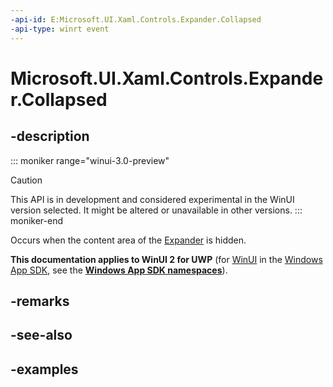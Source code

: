 ```yaml
---
-api-id: E:Microsoft.UI.Xaml.Controls.Expander.Collapsed
-api-type: winrt event
---
```


# Microsoft.UI.Xaml.Controls.Expander.Collapsed

<!--
public event Windows.Foundation.TypedEventHandler<Microsoft.UI.Xaml.Controls.Expander,Microsoft.UI.Xaml.Controls.ExpanderCollapsedEventArgs> Collapsed;
-->


## -description

::: moniker range="winui-3.0-preview"
> [!CAUTION]
> This API is in development and considered experimental in the WinUI version selected. It might be altered or unavailable in other versions.
::: moniker-end

Occurs when the content area of the [Expander](expander.md) is hidden.

**This documentation applies to WinUI 2 for UWP** (for [WinUI](/windows/apps/winui/winui3/) in the [Windows App SDK](/windows/apps/windows-app-sdk/), see the **[Windows App SDK namespaces](/windows/windows-app-sdk/api/winrt/)**).

## -remarks

## -see-also

## -examples


